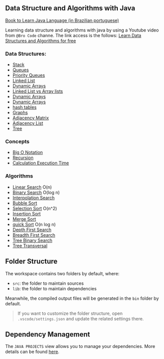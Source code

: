 ## Data Structure and Algorithms with Java

[Book to Learn Java Language (in Brazilian portuguese)](https://www.caelum.com.br/apostila/apostila-java-orientacao-objetos.pdf)

Learning data structure and algorithms with java by using a Youtube video from
`@Bro Code` channe. The link access is the follows: [Learn Data Structures and Algorithms for free](https://youtu.be/CBYHwZcbD-s)

### Data Structures:

- [Stack](./src/structure/MStack.java)
- [Queues](./)
- [Priority Queues](./)
- [Linked List](./)
- [Dynamic Arrays](./)
- [Linked List vs Array lists](./)
- [Dynamic Arrays](./)
- [Dynamic Arrays](./)
- [hash tables](./)
- [Graphs](./)
- [Adjacency Matrix](./)
- [Adjacency List](./)
- [Tree](./)

### Concepts

- [Big O Notation](./)
- [Recursion](./)
- [Calculation Execution Time](./)

### Algorithms

- [Linear Search](./) O(n)
- [Binary Search](./) O(log n)
- [Interpolation Search](./)
- [Bubble Sort](./)
- [Selection Sort](./) O(n^2)
- [Insertion Sort](./)
- [Merge Sort](./)
- [quick Sort](./) O(n log n)
- [Depth First Search](./)
- [Breadth First Search](./)
- [Tree Binary Search](./)
- [Tree Transversal](./)

## Folder Structure

The workspace contains two folders by default, where:

- `src`: the folder to maintain sources
- `lib`: the folder to maintain dependencies

Meanwhile, the compiled output files will be generated in the `bin` folder by default.

> If you want to customize the folder structure, open `.vscode/settings.json` and update the related settings there.

## Dependency Management

The `JAVA PROJECTS` view allows you to manage your dependencies. More details can be found [here](https://github.com/microsoft/vscode-java-dependency#manage-dependencies).
